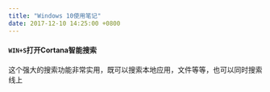 ```yaml
---
title: "Windows 10使用笔记"
date: 2017-12-10 14:25:00 +0800
---
```


#### `WIN+S`打开Cortana智能搜索
这个强大的搜索功能非常实用，既可以搜索本地应用，文件等等，也可以同时搜索线上